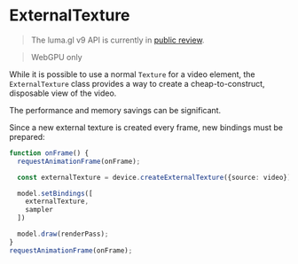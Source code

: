 # ExternalTexture

> The luma.gl v9 API is currently in [public review](/docs/open-governance).

> WebGPU only

While it is possible to use a normal `Texture` for a video element, the `ExternalTexture`
class provides a way to create a cheap-to-construct, disposable view of the video.

The performance and memory savings can be significant.

Since a new external texture is created every frame, new bindings must be prepared:

```typescript
function onFrame() {
  requestAnimationFrame(onFrame);

  const externalTexture = device.createExternalTexture({source: video});

  model.setBindings([
    externalTexture,
    sampler
  ])

  model.draw(renderPass);
}
requestAnimationFrame(onFrame);
```
